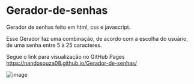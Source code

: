 # Gerador-de-senhas
Gerador de senhas feito em html, css e javascript.

Esse Gerador faz uma combinação, de acordo com a escolha do usuário, de uma senha entre 5 à 25 caracteres.

Segue o link para visualização no GitHub Pages https://nandosouza08.github.io/Gerador-de-senhas/

![image](https://user-images.githubusercontent.com/99113077/177671801-f1b5c1a0-8b5c-4d55-9138-a2e13f5e05c5.png)

